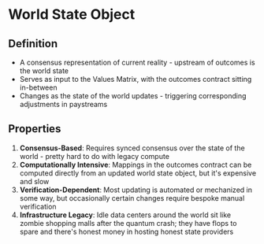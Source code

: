 # World State Object

## Definition
* A consensus representation of current reality - upstream of outcomes is the world state
* Serves as input to the Values Matrix, with the outcomes contract sitting in-between
* Changes as the state of the world updates - triggering corresponding adjustments in paystreams

## Properties
1. **Consensus-Based**: Requires synced consensus over the state of the world - pretty hard to do with legacy compute
2. **Computationally Intensive**: Mappings in the outcomes contract can be computed directly from an updated world state object, but it's expensive and slow
3. **Verification-Dependent**: Most updating is automated or mechanized in some way, but occasionally certain changes require bespoke manual verification
4. **Infrastructure Legacy**: Idle data centers around the world sit like zombie shopping malls after the quantum crash; they have flops to spare and there's honest money in hosting honest state providers
